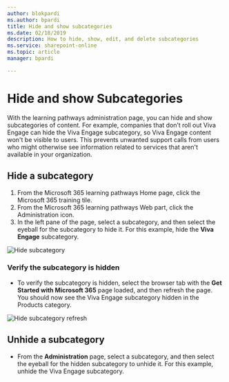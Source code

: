 ```yaml
---
author: blokpardi
ms.author: bpardi
title: Hide and show subcategories
ms.date: 02/18/2019
description: How to hide, show, edit, and delete subcategories
ms.service: sharepoint-online
ms.topic: article
manager: bpardi

---
```


# Hide and show Subcategories

With the learning pathways administration page, you can hide and show subcategories of content. For example, companies that don’t roll out Viva Engage can hide the Viva Engage subcategory, so Viva Engage content won't be visible to users. This prevents unwanted support calls from users who might otherwise see information related to services that aren't available in your organization.

## Hide a subcategory 

1. From the Microsoft 365 learning pathways Home page, click the Microsoft 365 training tile.
2. From the Microsoft 365 learning pathways Web part, click the Administration icon. 
3. In the left pane of the page, select a subcategory, and then select the eyeball for the subcategory to hide it. For this example, hide the **Viva Engage** subcategory.  

![Hide subcategory](media/cg-hidesubcat.png)

### Verify the subcategory is hidden
- To verify the subcategory is hidden, select the browser tab with the **Get Started with Microsoft 365** page loaded, and then refresh the page. You should now see the Viva Engage subcategory hidden in the Products category. 

![Hide subcategory refresh](media/cg-hidesubcatrefresh.png)

## Unhide a subcategory 

- From the **Administration** page, select a subcategory, and then select the eyeball for the hidden subcategory to unhide it. For this example, unhide the Viva Engage subcategory.